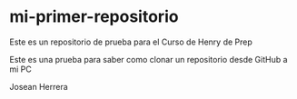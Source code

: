# mi-primer-repositorio
Este es un repositorio de prueba para el Curso de Henry de Prep

Este es una prueba para saber como clonar un repositorio desde GitHub a mi PC

Josean Herrera
